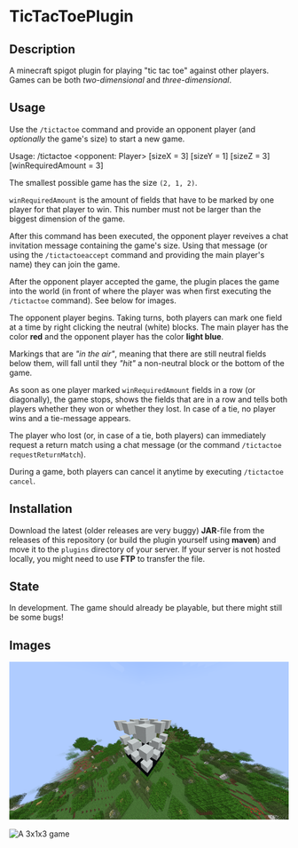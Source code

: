 # TicTacToePlugin


## Description
A minecraft spigot plugin for playing "tic tac toe" against other players.
Games can be both *two-dimensional* and *three-dimensional*.

## Usage
Use the `/tictactoe` command and provide an opponent player (and *optionally* the game's size) to start a new game.

Usage: /tictactoe <opponent: Player> \[sizeX = 3\] \[sizeY = 1\] \[sizeZ = 3\] \[winRequiredAmount = 3\]


The smallest possible game has the size `(2, 1, 2)`.

`winRequiredAmount` is the amount of fields that have to be marked by one player for that player to win. This number must not be larger than the biggest dimension of the game.

After this command has been executed, the opponent player reveives a chat invitation message containing the game's size. Using that message (or using the `/tictactoeaccept` command and providing the main player's name) they can join the game.

After the opponent player accepted the game, the plugin places the game into the world (in front of where the player was when first executing the `/tictactoe` command). See below for images.

The opponent player begins. Taking turns, both players can mark one field at a time by right clicking the neutral (white) blocks. The main player has the color **red** and the opponent player has the color **light blue**.

Markings that are *"in the air"*, meaning that there are still neutral fields below them, will fall until they *"hit"* a non-neutral block or the bottom of the game.

As soon as one player marked `winRequiredAmount` fields in a row (or diagonally), the game stops, shows the fields that are in a row and tells both players whether they won or whether they lost. In case of a tie, no player wins and a tie-message appears.

The player who lost (or, in case of a tie, both players) can immediately request a return match using a chat message (or the command `/tictactoe requestReturnMatch`).

During a game, both players can cancel it anytime by executing `/tictactoe cancel`.

## Installation

Download the latest (older releases are very buggy) **JAR**-file from the releases of this repository (or build the plugin yourself using **maven**) and move it to the `plugins` directory of your server. If your server is not hosted locally, you might need to use **FTP** to transfer the file. 

## State

In development. The game should already be playable, but there might still be some bugs!


## Images

![A 3x3x3 game](img/img1.png)

![A 3x1x3 game](img/img2.png)
